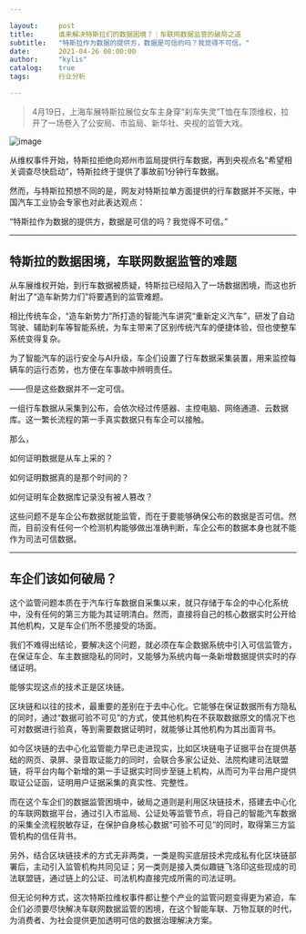 ```yaml
---

layout:     post
title:      谁来解决特斯拉们的数据困境？｜车联网数据监管的破局之道
subtitle:   "特斯拉作为数据的提供方，数据是可信的吗？我觉得不可信。"
date:       2021-04-26 08:00:00
author:     "kylis"
catalog:    true  
tags:       行业分析

---
```


> 4月19日，上海车展特斯拉展位女车主身穿“刹车失灵”T恤在车顶维权，拉开了一场卷入了公安局、市监局、新华社、央视的监管大戏。

![image](https://user-images.githubusercontent.com/53331888/116030516-4b127600-a68e-11eb-8692-3384b36c0190.png)

从维权事件开始，特斯拉拒绝向郑州市监局提供行车数据，再到央视点名“希望相关调查尽快启动”，特斯拉终于提供了事故前1分钟行车数据。

然而，与特斯拉预想不同的是，网友对特斯拉单方面提供的行车数据并不买账，中国汽车工业协会专家也对此表达观点：

“特斯拉作为数据的提供方，数据是可信的吗？我觉得不可信。”

---

## 特斯拉的数据困境，车联网数据监管的难题

从车展维权开始，到行车数据被质疑，特斯拉已经陷入了一场数据困境，而这也折射出了“造车新势力们”将要遇到的监管难题。

相比传统车企，“造车新势力”所打造的智能汽车讲究“重新定义汽车”，研发了自动驾驶、辅助刹车等智能系统，为车主带来了区别传统汽车的便捷体验，但也使整车系统变得复杂。

为了智能汽车的运行安全与AI升级，车企们设置了行车数据采集装置，用来监控每辆车的运行态势，也方便在车事故中辨明责任。

——但是这些数据并不一定可信。

一组行车数据从采集到公布，会依次经过传感器、主控电脑、网络通道、云数据库。这一繁长流程的第一手真实数据只有车企可以接触。

那么，

如何证明数据是从车上采的？

如何证明数据真的是那个时间的？

如何证明车企数据库记录没有被人篡改？

这些问题不是车企公布数据就能监管，而在于要能够确保公布的数据是否可信。然而，目前没有任何一个检测机构能够做出准确判断，车企公布的数据本身也就不能作为司法可信数据。

---

## 车企们该如何破局？

这个监管问题本质在于汽车行车数据自采集以来，就只存储于车企的中心化系统中，没有任何的第三方能为其证明清白。然而，直接将自己的核心数据实时公开给其他机构，又是车企们所不愿接受的场面。

我们不难得出结论，要解决这个问题，就必须在车企数据系统中引入可信监管方，在保证车企、车主数据隐私的同时，又能够为系统内每一条新增数据提供实时的存储证明。

能够实现这点的技术正是区块链。

区块链和以往的技术，最重要的差别在于去中心化。它能够在保证数据所有方隐私的同时，通过“数据可验不可见”的方式，使其他机构在不获取数据原文的情况下也可对数据进行验真，等到需要数据证明时，就能够让其他机构为其出面背书。 

如今区块链的去中心化监管能力早已走进现实，比如区块链电子证据平台在提供基础的网页、录屏、录音取证能力的同时，会联合多家公证处、法院构建司法联盟链，将平台内每个新增的第一手证据实时同步至链上机构，从而可为平台用户提供取证公证函，证明用户证据采集的真实性、完整性。

而在这个车企们的数据监管困境中，破局之道则是利用区块链技术，搭建去中心化的车联网数据平台，通过引入市监局、公证处等监管节点，将自己的智能汽车数据的采集全流程脱敏存证，在保护自身核心数据“可验不可见”的同时，取得第三方监管机构的信任背书。

另外，结合区块链技术的方式无非两类，一类是购买底层技术完成私有化区块链部署后，主动引入监管机构共同见证；另一类则是接入类似趣链飞洛印这些现成的司法联盟链，通过链上的公证、司法机构直接完成所需的司法证明。

但无论何种方式，这次特斯拉维权事件都让整个产业的监管问题变得更为紧迫，车企们必须要尽快解决车联网数据监管的困境，在这个智能车联、万物互联的时代，为消费者、为社会提供更加透明可信的数据治理解决方案。
